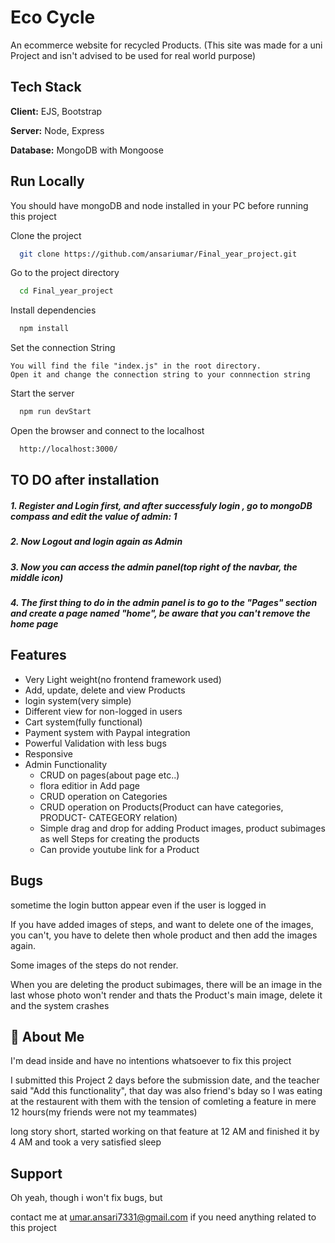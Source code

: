 
# Eco Cycle

An ecommerce website for recycled Products. 
(This site was made for a uni Project and isn't advised to be used for real world purpose)

## Tech Stack

**Client:** EJS, Bootstrap

**Server:** Node, Express

**Database:** MongoDB with Mongoose 



## Run Locally

You should have mongoDB and node installed in your PC before running this project

Clone the project

```bash
  git clone https://github.com/ansariumar/Final_year_project.git
```

Go to the project directory

```bash
  cd Final_year_project
```

Install dependencies

```bash
  npm install
```
Set the connection String
  
    You will find the file "index.js" in the root directory.
    Open it and change the connection string to your connnection string

Start the server

```bash
  npm run devStart
```
Open the browser and connect to the localhost

```bash
  http://localhost:3000/
```


## TO DO after installation

##### 1. Register and Login first, and after successfuly login , go to mongoDB compass and edit the value of admin: 1

##### 2. Now Logout and login again as Admin

##### 3. Now you can access the admin panel(top right of the navbar, the middle icon)

##### 4. The first thing to do in the admin panel is  to go to the "Pages" section and create a page named "home", be aware that you can't remove the home page

## Features

- Very Light weight(no frontend framework used)
- Add, update, delete and view Products
- login system(very simple)
- Different view for non-logged in users
- Cart system(fully functional)
- Payment system with Paypal integration
- Powerful Validation with less bugs
- Responsive
- Admin Functionality
    - CRUD on pages(about page etc..)
    - flora editior in Add page 
    - CRUD operation on Categories
    - CRUD operation on Products(Product can have categories, PRODUCT- CATEGEORY relation)
    - Simple drag and drop for adding Product images, product subimages  as well Steps for creating the products
    - Can provide youtube link for a Product

    
## Bugs

sometime the login button appear even if the user is  logged in

If you have added images of steps, and want to delete one of the images, you can't, you have to delete then whole product and then add the images again.

Some images of the steps do not render.

When you are deleting the product subimages, there will be an image in the last whose photo won't render and thats the Product's main image, delete it and the system crashes 


## 🚀 About Me
I'm dead inside and have no intentions whatsoever to fix this project

I submitted this Project 2 days before the submission date, and the teacher said "Add this functionality", that day was also friend's bday so I was eating at the restaurent with them with the tension of comleting a feature in mere 12 hours(my friends were not my teammates)

long story short, started working on that feature at 12 AM and finished it by 4 AM and took a very satisfied sleep

## Support

Oh yeah, though i won't fix bugs, but

contact me at umar.ansari7331@gmail.com if you need anything related to this project

